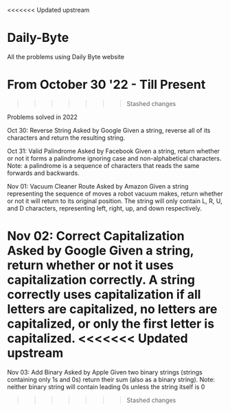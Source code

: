 <<<<<<< Updated upstream
# Daily-Byte
All the problems using Daily Byte website

From October 30 '22 - Till Present
=======
>>>>>>> Stashed changes

Problems solved in 2022

Oct 30: Reverse String
Asked by Google
Given a string, reverse all of its characters and return the resulting string.

Oct 31: Valid Palindrome
Asked by Facebook
Given a string, return whether or not it forms a palindrome ignoring case and non-alphabetical characters.
Note: a palindrome is a sequence of characters that reads the same forwards and backwards.

Nov 01: Vacuum Cleaner Route
Asked by Amazon
Given a string representing the sequence of moves a robot vacuum makes, return whether or not it will return to its original position. The string will only contain L, R, U, and D characters, representing left, right, up, and down respectively.

Nov 02: Correct Capitalization
Asked by Google
Given a string, return whether or not it uses capitalization correctly. A string correctly uses capitalization if all letters are capitalized, no letters are capitalized, or only the first letter is capitalized.
<<<<<<< Updated upstream
=======

Nov 03: Add Binary
Asked by Apple
Given two binary strings (strings containing only 1s and 0s) return their sum (also as a binary string).
Note: neither binary string will contain leading 0s unless the string itself is 0

>>>>>>> Stashed changes
